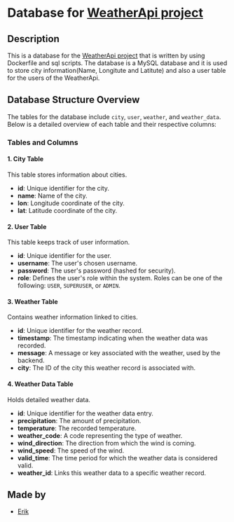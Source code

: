 # Database for [WeatherApi project](https://github.com/knottem/WeatherApi)

## Description

This is a database for the [WeatherApi project](https://github.com/knottem/WeatherApi) that is written by using Dockerfile and sql scripts. The database is a MySQL database and it is used to store city information(Name, Longitute and Latitute) and also a user table for the users of the WeatherApi.

## Database Structure Overview

The tables for the database include `city`, `user`, `weather`, and `weather_data`. Below is a detailed overview of each table and their respective columns:

### Tables and Columns

#### 1. City Table

This table stores information about cities.

- **id**: Unique identifier for the city.
- **name**: Name of the city.
- **lon**: Longitude coordinate of the city.
- **lat**: Latitude coordinate of the city.

#### 2. User Table

This table keeps track of user information.

- **id**: Unique identifier for the user.
- **username**: The user's chosen username.
- **password**: The user's password (hashed for security).
- **role**: Defines the user's role within the system. Roles can be one of the following: `USER`, `SUPERUSER`, or `ADMIN`.

#### 3. Weather Table

Contains weather information linked to cities.

- **id**: Unique identifier for the weather record.
- **timestamp**: The timestamp indicating when the weather data was recorded.
- **message**: A message or key associated with the weather, used by the backend.
- **city**: The ID of the city this weather record is associated with.

#### 4. Weather Data Table

Holds detailed weather data.

- **id**: Unique identifier for the weather data entry.
- **precipitation**: The amount of precipitation.
- **temperature**: The recorded temperature.
- **weather_code**: A code representing the type of weather.
- **wind_direction**: The direction from which the wind is coming.
- **wind_speed**: The speed of the wind.
- **valid_time**: The time period for which the weather data is considered valid.
- **weather_id**: Links this weather data to a specific weather record.

## Made by

- [Erik](https://github.com/knottem)
